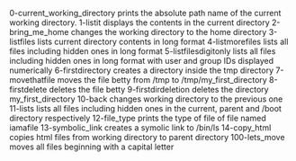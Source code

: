 0-current_working_directory prints the absolute path name of the current working directory.
1-listit displays the contents in the current directory
2-bring_me_home changes the working directory to the home directory
3-listfiles lists current directory contents in long format
4-listmorefiles lists all files including hidden ones in long format
5-listfilesdigitonly lists all files including hidden ones in long format with user and group IDs displayed numerically
6-firstdirectory creates a directory inside the tmp directory
7-movethatfile moves the file betty from /tmp to /tmp/my_first_directory
8-firstdelete deletes the file betty
9-firstdirdeletion deletes the directory my_first_directory
10-back changes working directory to the previous one
11-lists lists all files including hidden ones in the current, parent and /boot directory respectively
12-file_type prints the type of file of file named iamafile
13-symbolic_link creates a symolic link to /bin/ls
14-copy_html copies html files from working directory to parent directory
100-lets_move moves all files beginning with a capital letter

